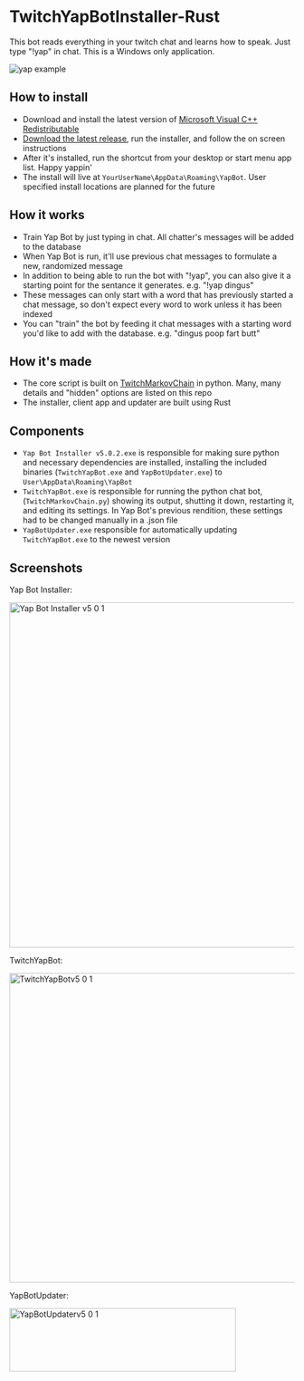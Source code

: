 # TwitchYapBotInstaller-Rust
This bot reads everything in your twitch chat and learns how to speak. Just type "!yap" in chat. This is a Windows only application.

![yap example](https://github.com/user-attachments/assets/0e3da20f-a635-4749-a04a-83609ac17a40)

## How to install
- Download and install the latest version of [Microsoft Visual C++ Redistributable](https://aka.ms/vs/17/release/vc_redist.x64.exe)
- [Download the latest release](https://github.com/fosterbarnes/TwitchYapBotInstaller-Rust/releases/download/v5.0.2/Yap.Bot.Installer.v5.0.2.exe), run the installer, and follow the on screen instructions
- After it's installed, run the shortcut from your desktop or start menu app list. Happy yappin'
- The install will live at `YourUserName\AppData\Roaming\YapBot`. User specified install locations are planned for the future

## How it works
- Train Yap Bot by just typing in chat. All chatter's messages will be added to the database
- When Yap Bot is run, it'll use previous chat messages to formulate a new, randomized message
- In addition to being able to run the bot with "!yap", you can also give it a starting point for the sentance it generates. e.g. "!yap dingus"
- These messages can only start with a word that has previously started a chat message, so don't expect every word to work unless it has been indexed
- You can "train" the bot by feeding it chat messages with a starting word you'd like to add with the database. e.g. "dingus poop fart butt"

## How it's made
- The core script is built on [TwitchMarkovChain](https://github.com/fosterbarnes/TwitchMarkovChain) in python. Many, many details and "hidden" options are listed on this repo
- The installer, client app and updater are built using Rust

## Components
- `Yap Bot Installer v5.0.2.exe` is responsible for making sure python and necessary dependencies are installed, installing the included binaries (`TwitchYapBot.exe` and `YapBotUpdater.exe`) to `User\AppData\Roaming\YapBot`
- `TwitchYapBot.exe` is responsible for running the python chat bot, (`TwitchMarkovChain.py`) showing its output, shutting it down, restarting it, and editing its settings. In Yap Bot's previous rendition, these settings had to be changed manually in a .json file
- `YapBotUpdater.exe` responsible for automatically updating `TwitchYapBot.exe` to the newest version

## Screenshots
Yap Bot Installer:

<img width="800" height="610" alt="Yap Bot Installer v5 0 1" src="https://github.com/user-attachments/assets/835e3973-5907-44b6-9071-61347f4ea31d" />


TwitchYapBot:

<img width="800" height="547" alt="TwitchYapBotv5 0 1" src="https://github.com/user-attachments/assets/3b9df747-2817-4a9c-9cd8-4f44c6b54cd3" />


YapBotUpdater:

<img width="400" height="112" alt="YapBotUpdaterv5 0 1" src="https://github.com/user-attachments/assets/2fef4e40-87e0-4f51-be38-ac98bd5dcf58" />
